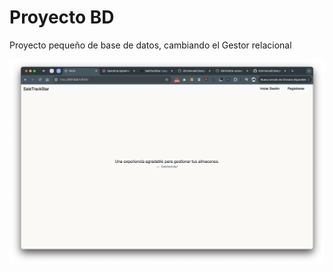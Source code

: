 # Proyecto BD 
Proyecto pequeño de base de datos, cambiando el Gestor relacional

![Texto alternativo](/marketMAIN/static/img/readme.png)


